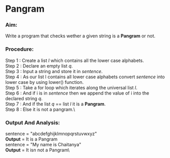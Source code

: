# Pangram
### Aim:
Write a program that checks wether a given string is a **Pangram** or not.

### Procedure:
Step 1 : Create a list *l* which contains all the lower case alphabets.\
Step 2 : Declare an empty list *q*.\
Step 3 : Input a string and store it in *sentence*.\
Step 4 : As our list l contains all lower case alphabets convert *sentence* into lower case by using lower() function.\
Step 5 : Take a for loop which iterates along the universal list *l*.\
Step 6 : And if i is in *sentence* then we append the value of i into the declared string *q*.\
Step 7 : And if the list *q* == list *l* it is a **Pangram**.\
Step 8 : Else it is not a pangram.\
### Output And Analysis:
sentence = "abcdefghijklmnopqrstuvwxyz"\
**Output** = It is a Pangram\
sentence = "My name is Chaitanya"\
**Output** = It isn not a Pangram\
